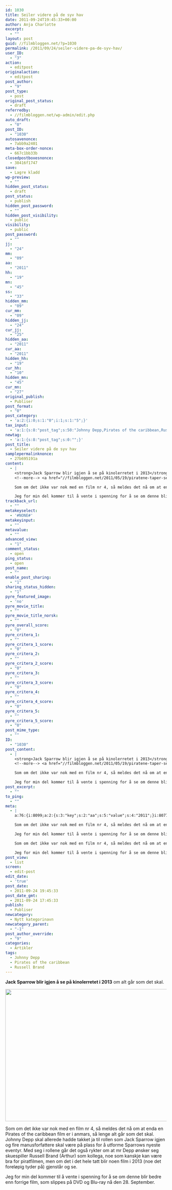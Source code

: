 ```yaml
---
id: 1030
title: Seiler videre på de syv hav
date: 2011-09-24T19:45:33+00:00
author: Anja Charlotte
excerpt:
  - ""
layout: post
guid: //filmbloggen.net/?p=1030
permalink: /2011/09/24/seiler-videre-pa-de-syv-hav/
user_ID:
  - "3"
action:
  - editpost
originalaction:
  - editpost
post_author:
  - "9"
post_type:
  - post
original_post_status:
  - draft
referredby:
  - //filmbloggen.net/wp-admin/edit.php
auto_draft:
  - "0"
post_ID:
  - "1030"
autosavenonce:
  - 7abb9a2401
meta-box-order-nonce:
  - 667c1bb33b
closedpostboxesnonce:
  - 38416f1747
save:
  - Lagre kladd
wp-preview:
  - ""
hidden_post_status:
  - draft
post_status:
  - publish
hidden_post_password:
  - ""
hidden_post_visibility:
  - public
visibility:
  - public
post_password:
  - ""
jj:
  - "24"
mm:
  - "09"
aa:
  - "2011"
hh:
  - "19"
mn:
  - "45"
ss:
  - "33"
hidden_mm:
  - "09"
cur_mm:
  - "09"
hidden_jj:
  - "24"
cur_jj:
  - "25"
hidden_aa:
  - "2011"
cur_aa:
  - "2011"
hidden_hh:
  - "19"
cur_hh:
  - "10"
hidden_mn:
  - "45"
cur_mn:
  - "27"
original_publish:
  - Publiser
post_format:
  - "0"
post_category:
  - 'a:2:{i:0;s:1:"0";i:1;s:1:"5";}'
tax_input:
  - 'a:1:{s:8:"post_tag";s:50:"Johnny Depp,Pirates of the caribbean,Russell Brand";}'
newtag:
  - 'a:1:{s:8:"post_tag";s:0:"";}'
post_title:
  - Seiler videre på de syv hav
samplepermalinknonce:
  - 27b695191a
content:
  - |
    <strong>Jack Sparrow blir igjen å se på kinolerretet i 2013</strong> om alt går som det skal.
    <!--more--> <a href="//filmbloggen.net/2011/05/19/piratene-taper-seg/pirates-of-the-caribbean-on-stranger-tides-2/" rel="attachment wp-att-340"><img class="alignnone size-large wp-image-340" title="PIRATES OF THE CARIBBEAN: ON STRANGER TIDES" src="/wp-content/uploads//2011/05/pirates-of-the-caribbean-1024x682.jpg" alt="" width="620" height="412" /></a>

    Som om det ikke var nok med en film nr 4, så meldes det nå om at enda en Pirates of the caribbean film er i anmars, så lenge alt går som det skal. Johnny Depp skal allerede hadde takket ja til rollen som Jack Sparrow igjen og fire manusforfattere skal være på plass for å utforme Sparrows nyeste eventyr. Med seg i rollene går det også rykter om at mr Depp ønsker seg skuespiller Russell Brand (Arthur) som kollega, noe som kanskje kan være bra for piratfilmen, men om det i det hele tatt blir noen film i 2013 (noe det foreløpig tyder på) gjenstår og se.

    Jeg for min del kommer til å vente i spenning for å se om denne blir bedre enn forrige film, som slippes på DVD og Blu-ray nå den 28. September.
trackback_url:
  - ""
metakeyselect:
  - '#NONE#'
metakeyinput:
  - ""
metavalue:
  - ""
advanced_view:
  - "1"
comment_status:
  - open
ping_status:
  - open
post_name:
  - ""
enable_post_sharing:
  - "1"
sharing_status_hidden:
  - "1"
pyre_featured_image:
  - 'no'
pyre_movie_title:
  - ""
pyre_movie_title_norsk:
  - ""
pyre_overall_score:
  - "0"
pyre_critera_1:
  - ""
pyre_critera_1_score:
  - "0"
pyre_critera_2:
  - ""
pyre_critera_2_score:
  - "0"
pyre_critera_3:
  - ""
pyre_critera_3_score:
  - "0"
pyre_critera_4:
  - ""
pyre_critera_4_score:
  - "0"
pyre_critera_5:
  - ""
pyre_critera_5_score:
  - "0"
post_mime_type:
  - ""
ID:
  - "1030"
post_content:
  - |
    <strong>Jack Sparrow blir igjen å se på kinolerretet i 2013</strong> om alt går som det skal.
    <!--more--> <a href="//filmbloggen.net/2011/05/19/piratene-taper-seg/pirates-of-the-caribbean-on-stranger-tides-2/" rel="attachment wp-att-340"><img class="alignnone size-large wp-image-340" title="PIRATES OF THE CARIBBEAN: ON STRANGER TIDES" src="/wp-content/uploads//2011/05/pirates-of-the-caribbean-1024x682.jpg" alt="" width="620" height="412" /></a>

    Som om det ikke var nok med en film nr 4, så meldes det nå om at enda en Pirates of the caribbean film er i anmars, så lenge alt går som det skal. Johnny Depp skal allerede hadde takket ja til rollen som Jack Sparrow igjen og fire manusforfattere skal være på plass for å utforme Sparrows nyeste eventyr. Med seg i rollene går det også rykter om at mr Depp ønsker seg skuespiller Russell Brand (Arthur) som kollega, noe som kanskje kan være bra for piratfilmen, men om det i det hele tatt blir noen film i 2013 (noe det foreløpig tyder på) gjenstår og se.

    Jeg for min del kommer til å vente i spenning for å se om denne blir bedre enn forrige film, som slippes på DVD og Blu-ray nå den 28. September.
post_excerpt:
  - ""
to_ping:
  - ""
meta:
  - |
    a:76:{i:8099;a:2:{s:3:"key";s:2:"aa";s:5:"value";s:4:"2011";}i:8077;a:2:{s:3:"key";s:6:"action";s:5:"value";s:11:"inline-save";}i:8127;a:2:{s:3:"key";s:13:"advanced_view";s:5:"value";s:1:"1";}i:8086;a:2:{s:3:"key";s:13:"autosavenonce";s:5:"value";s:10:"f0d66a2b0b";}i:8084;a:2:{s:3:"key";s:10:"auto_draft";s:5:"value";s:1:"0";}i:8088;a:2:{s:3:"key";s:20:"closedpostboxesnonce";s:5:"value";s:10:"f780b31ecb";}i:8128;a:2:{s:3:"key";s:14:"comment_status";s:5:"value";s:4:"open";}i:8120;a:2:{s:3:"key";s:7:"content";s:5:"value";s:821:"<strong>Jack Sparrow blir igjen å se på kinolerretet i 2013</strong> om alt går som det skal.

    Som om det ikke var nok med en film nr 4, så meldes det nå om at enda en Pirates of the caribbean film er i anmars, så lenge alt går som det skal. Johnny Depp skal allerede hadde takket ja til rollen som Jack Sparrow igjen og fire manusforfattere skal være på plass for å utforme Sparrows nyeste eventyr. Med seg i rollene går det også rykter om at mr Depp ønsker seg skuespiller Russell Brand (Arthur) som kollega, noe som kanskje kan være bra for piratfilmen, men om det i det hele tatt blir noen film i 2013 (noe det foreløpig tyder på) gjenstår og se.

    Jeg for min del kommer til å vente i spenning for å se om denne blir bedre enn forrige film, som slippes på DVD og Blu-ray nå den 28. September.";}i:8108;a:2:{s:3:"key";s:6:"cur_aa";s:5:"value";s:4:"2011";}i:8110;a:2:{s:3:"key";s:6:"cur_hh";s:5:"value";s:2:"19";}i:8106;a:2:{s:3:"key";s:6:"cur_jj";s:5:"value";s:2:"24";}i:8104;a:2:{s:3:"key";s:6:"cur_mm";s:5:"value";s:2:"09";}i:8112;a:2:{s:3:"key";s:6:"cur_mn";s:5:"value";s:2:"45";}i:8166;a:2:{s:3:"key";s:9:"edit_date";s:5:"value";s:4:"true";}i:8131;a:2:{s:3:"key";s:19:"enable_post_sharing";s:5:"value";s:1:"1";}i:8121;a:2:{s:3:"key";s:7:"excerpt";s:5:"value";s:0:"";}i:8100;a:2:{s:3:"key";s:2:"hh";s:5:"value";s:2:"19";}i:8107;a:2:{s:3:"key";s:9:"hidden_aa";s:5:"value";s:4:"2011";}i:8109;a:2:{s:3:"key";s:9:"hidden_hh";s:5:"value";s:2:"19";}i:8105;a:2:{s:3:"key";s:9:"hidden_jj";s:5:"value";s:2:"24";}i:8103;a:2:{s:3:"key";s:9:"hidden_mm";s:5:"value";s:2:"09";}i:8111;a:2:{s:3:"key";s:9:"hidden_mn";s:5:"value";s:2:"45";}i:8093;a:2:{s:3:"key";s:20:"hidden_post_password";s:5:"value";s:0:"";}i:8091;a:2:{s:3:"key";s:18:"hidden_post_status";s:5:"value";s:5:"draft";}i:8094;a:2:{s:3:"key";s:22:"hidden_post_visibility";s:5:"value";s:6:"public";}i:8148;a:2:{s:3:"key";s:2:"ID";s:5:"value";s:4:"1030";}i:8097;a:2:{s:3:"key";s:2:"jj";s:5:"value";s:2:"24";}i:8087;a:2:{s:3:"key";s:20:"meta-box-order-nonce";s:5:"value";s:10:"09c0e9a91c";}i:8124;a:2:{s:3:"key";s:12:"metakeyinput";s:5:"value";s:0:"";}i:8123;a:2:{s:3:"key";s:13:"metakeyselect";s:5:"value";s:6:"#NONE#";}i:8125;a:2:{s:3:"key";s:9:"metavalue";s:5:"value";s:0:"";}i:8098;a:2:{s:3:"key";s:2:"mm";s:5:"value";s:2:"09";}i:8101;a:2:{s:3:"key";s:2:"mn";s:5:"value";s:2:"45";}i:8078;a:2:{s:3:"key";s:14:"originalaction";s:5:"value";s:8:"editpost";}i:8081;a:2:{s:3:"key";s:20:"original_post_status";s:5:"value";s:5:"draft";}i:8113;a:2:{s:3:"key";s:16:"original_publish";s:5:"value";s:8:"Publiser";}i:8129;a:2:{s:3:"key";s:11:"ping_status";s:5:"value";s:4:"open";}i:8079;a:2:{s:3:"key";s:11:"post_author";s:5:"value";s:1:"9";}i:8149;a:2:{s:3:"key";s:12:"post_content";s:5:"value";s:821:"<strong>Jack Sparrow blir igjen å se på kinolerretet i 2013</strong> om alt går som det skal.

    Som om det ikke var nok med en film nr 4, så meldes det nå om at enda en Pirates of the caribbean film er i anmars, så lenge alt går som det skal. Johnny Depp skal allerede hadde takket ja til rollen som Jack Sparrow igjen og fire manusforfattere skal være på plass for å utforme Sparrows nyeste eventyr. Med seg i rollene går det også rykter om at mr Depp ønsker seg skuespiller Russell Brand (Arthur) som kollega, noe som kanskje kan være bra for piratfilmen, men om det i det hele tatt blir noen film i 2013 (noe det foreløpig tyder på) gjenstår og se.

    Jeg for min del kommer til å vente i spenning for å se om denne blir bedre enn forrige film, som slippes på DVD og Blu-ray nå den 28. September.";}i:8167;a:2:{s:3:"key";s:9:"post_date";s:5:"value";s:19:"2011-09-24 19:45:33";}i:8168;a:2:{s:3:"key";s:13:"post_date_gmt";s:5:"value";s:19:"2011-09-24 17:45:33";}i:8150;a:2:{s:3:"key";s:12:"post_excerpt";s:5:"value";s:0:"";}i:8114;a:2:{s:3:"key";s:11:"post_format";s:5:"value";s:1:"0";}i:8085;a:2:{s:3:"key";s:7:"post_ID";s:5:"value";s:4:"1030";}i:8147;a:2:{s:3:"key";s:14:"post_mime_type";s:5:"value";s:0:"";}i:8130;a:2:{s:3:"key";s:9:"post_name";s:5:"value";s:0:"";}i:8096;a:2:{s:3:"key";s:13:"post_password";s:5:"value";s:0:"";}i:8092;a:2:{s:3:"key";s:11:"post_status";s:5:"value";s:5:"draft";}i:8118;a:2:{s:3:"key";s:10:"post_title";s:5:"value";s:28:"Seiler videre på de syv hav";}i:8080;a:2:{s:3:"key";s:9:"post_type";s:5:"value";s:4:"post";}i:8164;a:2:{s:3:"key";s:9:"post_view";s:5:"value";s:4:"list";}i:8137;a:2:{s:3:"key";s:14:"pyre_critera_1";s:5:"value";s:0:"";}i:8138;a:2:{s:3:"key";s:20:"pyre_critera_1_score";s:5:"value";s:1:"0";}i:8139;a:2:{s:3:"key";s:14:"pyre_critera_2";s:5:"value";s:0:"";}i:8140;a:2:{s:3:"key";s:20:"pyre_critera_2_score";s:5:"value";s:1:"0";}i:8141;a:2:{s:3:"key";s:14:"pyre_critera_3";s:5:"value";s:0:"";}i:8142;a:2:{s:3:"key";s:20:"pyre_critera_3_score";s:5:"value";s:1:"0";}i:8143;a:2:{s:3:"key";s:14:"pyre_critera_4";s:5:"value";s:0:"";}i:8144;a:2:{s:3:"key";s:20:"pyre_critera_4_score";s:5:"value";s:1:"0";}i:8145;a:2:{s:3:"key";s:14:"pyre_critera_5";s:5:"value";s:0:"";}i:8146;a:2:{s:3:"key";s:20:"pyre_critera_5_score";s:5:"value";s:1:"0";}i:8133;a:2:{s:3:"key";s:19:"pyre_featured_image";s:5:"value";s:2:"no";}i:8134;a:2:{s:3:"key";s:16:"pyre_movie_title";s:5:"value";s:0:"";}i:8135;a:2:{s:3:"key";s:22:"pyre_movie_title_norsk";s:5:"value";s:0:"";}i:8136;a:2:{s:3:"key";s:18:"pyre_overall_score";s:5:"value";s:1:"0";}i:8082;a:2:{s:3:"key";s:10:"referredby";s:5:"value";s:44:"//filmbloggen.net/wp-admin/post-new.php";}i:8119;a:2:{s:3:"key";s:20:"samplepermalinknonce";s:5:"value";s:10:"758adc4c28";}i:8089;a:2:{s:3:"key";s:4:"save";s:5:"value";s:11:"Lagre kladd";}i:8165;a:2:{s:3:"key";s:6:"screen";s:5:"value";s:9:"edit-post";}i:8132;a:2:{s:3:"key";s:21:"sharing_status_hidden";s:5:"value";s:1:"1";}i:8102;a:2:{s:3:"key";s:2:"ss";s:5:"value";s:2:"33";}i:8151;a:2:{s:3:"key";s:7:"to_ping";s:5:"value";s:0:"";}i:8122;a:2:{s:3:"key";s:13:"trackback_url";s:5:"value";s:0:"";}i:8076;a:2:{s:3:"key";s:7:"user_ID";s:5:"value";s:1:"9";}i:8095;a:2:{s:3:"key";s:10:"visibility";s:5:"value";s:6:"public";}i:8090;a:2:{s:3:"key";s:10:"wp-preview";s:5:"value";s:9:"dopreview";}}
post_view:
  - list
screen:
  - edit-post
edit_date:
  - 'true'
post_date:
  - 2011-09-24 19:45:33
post_date_gmt:
  - 2011-09-24 17:45:33
publish:
  - Publiser
newcategory:
  - Nytt kategorinavn
newcategory_parent:
  - "-1"
post_author_override:
  - "9"
categories:
  - Artikler
tags:
  - Johnny Depp
  - Pirates of the caribbean
  - Russell Brand
---
```

**Jack Sparrow blir igjen å se på kinolerretet i 2013** om alt går som det skal.
<!--more-->

<a href="//filmbloggen.net/2011/05/19/piratene-taper-seg/pirates-of-the-caribbean-on-stranger-tides-2/" rel="attachment wp-att-340"><img class="alignnone size-large wp-image-340" src="/wp-content/uploads//2011/05/pirates-of-the-caribbean-1024x682.jpg" alt="" width="620" height="412" /></a>

Som om det ikke var nok med en film nr 4, så meldes det nå om at enda en Pirates of the caribbean film er i anmars, så lenge alt går som det skal. Johnny Depp skal allerede hadde takket ja til rollen som Jack Sparrow igjen og fire manusforfattere skal være på plass for å utforme Sparrows nyeste eventyr. Med seg i rollene går det også rykter om at mr Depp ønsker seg skuespiller Russell Brand (Arthur) som kollega, noe som kanskje kan være bra for piratfilmen, men om det i det hele tatt blir noen film i 2013 (noe det foreløpig tyder på) gjenstår og se.

Jeg for min del kommer til å vente i spenning for å se om denne blir bedre enn forrige film, som slippes på DVD og Blu-ray nå den 28. September.
